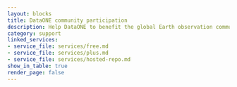 ```yaml
---
layout: blocks
title: DataONE community participation
description: Help DataONE to benefit the global Earth observation community
category: support
linked_services:
- service_file: services/free.md
- service_file: services/plus.md
- service_file: services/hosted-repo.md
show_in_table: true
render_page: false
---
```

